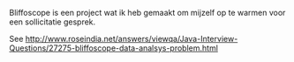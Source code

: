 Bliffoscope is een project wat ik heb gemaakt om mijzelf op te warmen voor een sollicitatie gesprek.

See http://www.roseindia.net/answers/viewqa/Java-Interview-Questions/27275-bliffoscope-data-analsys-problem.html
